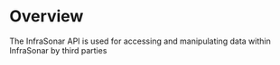 # Overview

The InfraSonar API is used for accessing and manipulating data within InfraSonar by third parties
